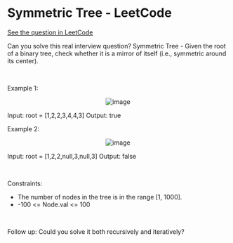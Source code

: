 # Symmetric Tree - LeetCode
[See the question in LeetCode](https://leetcode.com/problems/symmetric-tree/submissions/1498966205/?envType=problem-list-v2&envId=breadth-first-search)

Can you solve this real interview question? Symmetric Tree - Given the root of a binary tree, check whether it is a mirror of itself (i.e., symmetric around its center).

 

Example 1:


<p align="center">
  <img src="https://assets.leetcode.com/uploads/2021/02/19/symtree1.jpg" alt="image" >
</p>



Input: root = [1,2,2,3,4,4,3]
Output: true


Example 2:


<p align="center">
  <img src="https://assets.leetcode.com/uploads/2021/02/19/symtree2.jpg" alt="image" >
</p>



Input: root = [1,2,2,null,3,null,3]
Output: false


 

Constraints:

 * The number of nodes in the tree is in the range [1, 1000].
 * -100 <= Node.val <= 100

 

Follow up: Could you solve it both recursively and iteratively?
